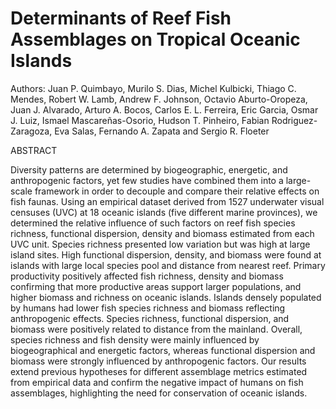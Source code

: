 # Determinants of Reef Fish Assemblages on Tropical Oceanic Islands

Authors:
Juan P. Quimbayo, Murilo S. Dias, Michel Kulbicki, Thiago C. Mendes, Robert W. Lamb,
Andrew F. Johnson, Octavio Aburto-Oropeza, Juan J. Alvarado, Arturo A. Bocos, 
Carlos E. L. Ferreira, Eric Garcia, Osmar J. Luiz, Ismael Mascareñas-Osorio, 
Hudson T. Pinheiro, Fabian Rodriguez-Zaragoza, Eva Salas, Fernando A. Zapata and Sergio R. Floeter

ABSTRACT

Diversity patterns are determined by biogeographic, energetic, and anthropogenic factors, yet few studies have 
combined them into a large-scale framework in order to decouple and compare their relative effects on fish faunas. 
Using an empirical dataset derived from 1527 underwater visual censuses (UVC) at 18 oceanic islands (five different 
marine provinces), we determined the relative influence of such factors on reef fish species richness, functional dispersion, 
density and biomass estimated from each UVC unit. Species richness presented low variation but was high at large island sites.
High functional dispersion, density, and biomass were found at islands with large local species pool and distance from 
nearest reef. Primary productivity positively affected fish richness, density and biomass confirming that more productive 
areas support larger populations, and higher biomass and richness on oceanic islands. Islands densely populated by humans 
had lower fish species richness and biomass reflecting anthropogenic effects. Species richness, functional dispersion, 
and biomass were positively related to distance from the mainland. Overall, species richness and fish density were mainly 
influenced by biogeographical and energetic factors, whereas functional dispersion and biomass were strongly influenced 
by anthropogenic factors. Our results extend previous hypotheses for different assemblage metrics estimated from 
empirical data and confirm the negative impact of humans on fish assemblages, highlighting the need for conservation of 
oceanic islands. 
